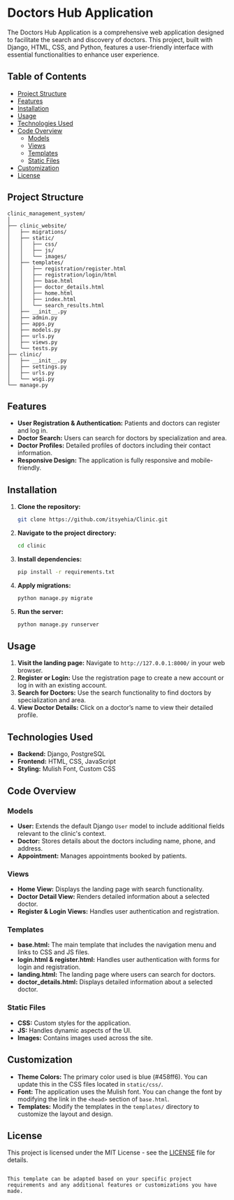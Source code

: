 # Doctors Hub Application

The Doctors Hub Application is a comprehensive web application designed to facilitate the search and discovery of doctors. This project, built with Django, HTML, CSS, and Python, features a user-friendly interface with essential functionalities to enhance user experience.
## Table of Contents

- [Project Structure](#project-structure)
- [Features](#features)
- [Installation](#installation)
- [Usage](#usage)
- [Technologies Used](#technologies-used)
- [Code Overview](#code-overview)
  - [Models](#models)
  - [Views](#views)
  - [Templates](#templates)
  - [Static Files](#static-files)
- [Customization](#customization)
- [License](#license)

## Project Structure

```plaintext
clinic_management_system/
│
├── clinic_website/
│   ├── migrations/
│   ├── static/
│   │   ├── css/
│   │   ├── js/
│   │   └── images/
│   ├── templates/
│   │   ├── registration/register.html
│   │   ├── registration/login/html
│   │   ├── base.html
│   │   ├── doctor_details.html
│   │   ├── home.html
│   │   ├── index.html
│   │   └── search_results.html
│   ├── __init__.py
│   ├── admin.py
│   ├── apps.py
│   ├── models.py
│   ├── urls.py
│   ├── views.py
│   └── tests.py
├── clinic/
│   ├── __init__.py
│   ├── settings.py
│   ├── urls.py
│   └── wsgi.py
└── manage.py
```

## Features

- **User Registration & Authentication:** Patients and doctors can register and log in.
- **Doctor Search:** Users can search for doctors by specialization and area.
- **Doctor Profiles:** Detailed profiles of doctors including their contact information.
- **Responsive Design:** The application is fully responsive and mobile-friendly.

## Installation

1. **Clone the repository:**
   ```bash
   git clone https://github.com/itsyehia/Clinic.git
   ```
2. **Navigate to the project directory:**
   ```bash
   cd clinic
   ```
3. **Install dependencies:**
   ```bash
   pip install -r requirements.txt
   ```
4. **Apply migrations:**
   ```bash
   python manage.py migrate
   ```
5. **Run the server:**
   ```bash
   python manage.py runserver
   ```

## Usage

1. **Visit the landing page:**
   Navigate to `http://127.0.0.1:8000/` in your web browser.
2. **Register or Login:**
   Use the registration page to create a new account or log in with an existing account.
3. **Search for Doctors:**
   Use the search functionality to find doctors by specialization and area.
4. **View Doctor Details:**
   Click on a doctor’s name to view their detailed profile.

## Technologies Used

- **Backend:** Django, PostgreSQL
- **Frontend:** HTML, CSS, JavaScript
- **Styling:** Mulish Font, Custom CSS

## Code Overview

### Models

- **User:** Extends the default Django `User` model to include additional fields relevant to the clinic's context.
- **Doctor:** Stores details about the doctors including name, phone, and address.
- **Appointment:** Manages appointments booked by patients.

### Views

- **Home View:** Displays the landing page with search functionality.
- **Doctor Detail View:** Renders detailed information about a selected doctor.
- **Register & Login Views:** Handles user authentication and registration.

### Templates

- **base.html:** The main template that includes the navigation menu and links to CSS and JS files.
- **login.html & register.html:** Handles user authentication with forms for login and registration.
- **landing.html:** The landing page where users can search for doctors.
- **doctor_details.html:** Displays detailed information about a selected doctor.

### Static Files

- **CSS:** Custom styles for the application.
- **JS:** Handles dynamic aspects of the UI.
- **Images:** Contains images used across the site.

## Customization

- **Theme Colors:** The primary color used is blue (#458ff6). You can update this in the CSS files located in `static/css/`.
- **Font:** The application uses the Mulish font. You can change the font by modifying the link in the `<head>` section of `base.html`.
- **Templates:** Modify the templates in the `templates/` directory to customize the layout and design.

## License

This project is licensed under the MIT License - see the [LICENSE](LICENSE) file for details.
```

This template can be adapted based on your specific project requirements and any additional features or customizations you have made.
